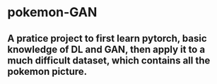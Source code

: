 # pokemon-GAN

## A pratice project to first learn pytorch, basic knowledge of DL and GAN, then apply it to a much difficult dataset, which contains all the pokemon picture.